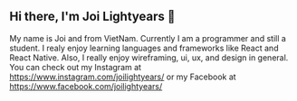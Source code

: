 ## Hi there, I'm Joi Lightyears 👋

My name is Joi and from VietNam. Currently I am a programmer and still a student. I realy enjoy learning languages and frameworks like React and React Native. Also, I really enjoy wireframing, ui, ux, and design in general. You can check out my Instagram at https://www.instagram.com/joilightyears/ or my Facebook at https://www.facebook.com/joilightyears/

